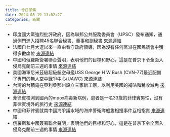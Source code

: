 ```yaml
---
title: 今日頭條
date: 2024-08-19 13:02:27
categories: 新聞            
---
```

- 印度國大黨強烈批評政府，因為聯邦公共服務委員會（UPSC）發布通知，通過側門進入招聘45名聯合秘書、董事和副秘書 [來源連結](https://www.thehindu.com/news/national/lateral-entry-attack-on-dalits-obcs-adivasis-rahul-gandhi/article68542151.ece)
- 法國自七月大選以來一直由看守政府領導，因為沒有任何黨派在國民議會中獲得多數席位 [來源連結](https://www.theguardian.com/world/article/2024/aug/19/macron-hoping-new-round-of-talks-can-break-french-government-deadlock)
- 中國和俄羅斯簽署聯合聲明，表明他們的目標和野心，這是在普京下令全面入侵烏克蘭前三週的事情 [來源連結](https://asiatimes.com/2024/08/the-deterrence-needed-to-prevent-world-war-iii/)
- 美國海軍尼米茲級超級航空母艦USS George H W Bush (CVN-77)最近配備了專門的無人空中戰爭中心(UAWC) [來源連結](https://asiatimes.com/2024/08/us-full-steam-ahead-with-drone-based-carrier-warfare/)
- 台灣的台積電在亞利桑那州設立三家新工廠，以利用美國的補貼和稅收減免 [來源連結](https://www.npr.org/2024/08/16/g-s1-14682/taiwan-us-election-china)
- 菲律賓檢測到國內的mpox病毒新病例，患者是一名33歲的菲律賓男性，沒有菲律賓境外的旅行史 [來源連結](https://www.japantimes.co.jp/news/2024/08/19/asia-pacific/science-health/philippines-first-mpox-strain/)
- 中國和菲律賓就南中國海爭議水域的海岸警衛隊船隻相撞事件互相指責 [來源連結](https://www.japantimes.co.jp/news/2024/08/19/asia-pacific/politics/china-philippines-sabina-shoal-collision/)
- 俄羅斯和中國簽署聯合聲明，表明他們的目標和野心，這是在普京下令全面入侵烏克蘭前三週的事情 [來源連結](https://asiatimes.com/2024/08/the-deterrence-needed-to-prevent-world-war-iii/)



